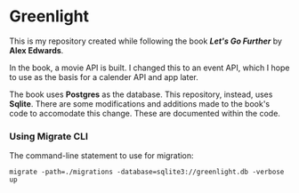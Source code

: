 # Greenlight
This is my repository created while following the book ***Let's Go Further*** by **Alex Edwards**.

In the book, a movie API is built. I changed this to an event API, which I hope to use as the basis for a calender API and app later.

The book uses **Postgres** as the database. This repository, instead, uses **Sqlite**. There are some modifications and additions made to the book's code to accomodate this change. These are documented within the code.

### Using Migrate CLI
The command-line statement to use for migration:

    migrate -path=./migrations -database=sqlite3://greenlight.db -verbose up